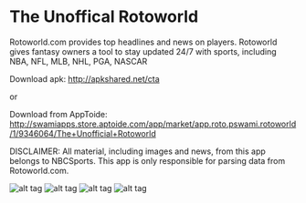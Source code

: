 # The Unoffical Rotoworld

Rotoworld.com provides top headlines and news on players. Rotoworld gives fantasy owners a tool to stay updated 24/7 with sports, including NBA, NFL, MLB, NHL, PGA, NASCAR

Download apk: http://apkshared.net/cta

or 

Download from AppToide: http://swamiapps.store.aptoide.com/app/market/app.roto.pswami.rotoworld/1/9346064/The+Unofficial+Rotoworld

DISCLAIMER: All material, including images and news, from this app belongs to NBCSports. This app is only responsible for parsing data from Rotoworld.com.

![alt tag](http://cdn4.aptoide.com/imgs/c/1/6/c165897e42b3bad95d8378616e3acb41_screen_384x640.png)
![alt tag](http://cdn4.aptoide.com/imgs/3/f/a/3fae92af84977ea0acbba63a9a477685_screen_384x640.png)
![alt tag](http://cdn4.aptoide.com/imgs/2/f/0/2f034ee6201b76b014c19d3206372c96_screen_384x640.png)
![alt tag](http://cdn4.aptoide.com/imgs/c/1/8/c18404a76c97964d9a70829a64a95504_screen_384x640.png)

